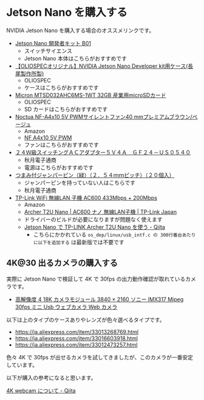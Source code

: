 # Jetson Nano を購入する

NVIDIA Jetson Nano を購入する場合のオススメリンクです。

- [Jetson Nano 開発者キット B01](https://www.switch-science.com/catalog/6239/)
    - スイッチサイエンス
    - Jetson Nano 本体はこちらがおすすめです
- [【OLIOSPECオリジナル】NVIDIA Jetson Nano Developer kit用ケース\(長尾製作所製\)](https://www.oliospec.com/shopdetail/000000008491/)
    - OLIOSPEC
    - ケースはこちらがおすすめです
- [Micron MTSD032AHC6MS\-1WT 32GB 産業用microSDカード](https://www.oliospec.com/shop/shopdetail.html?brandcode=000000007374)
    - OLIOSPEC
    - SD カードはこちらがおすすめです
- [Noctua NF-A4x10 5V PWMサイレントファン40 mmプレミアムブラウン/ベージュ](https://amazon.co.jp/dp/B07DXS86G7)
    - Amazon
    - [NF A4x10 5V PWM](https://noctua.at/en/nf-a4x10-5v-pwm)
    - ファンはこちらがおすすめです
- [２４Ｗ級スイッチングＡＣアダプター５Ｖ４Ａ　ＧＦ２４－ＵＳ０５４０](http://akizukidenshi.com/catalog/g/gM-09594/)
    - 秋月電子通商
    - 電源はこちらがおすすめです
- [つまみ付ジャンパーピン（緑）（２．５４ｍｍピッチ）（２０個入）](http://akizukidenshi.com/catalog/g/gP-03894/)
    - ジャンパーピンを持っていない人はこちらです
    - 秋月電子通商
 - [TP-Link WiFi 無線LAN 子機 AC600 433Mbps + 200Mbps](https://amazon.co.jp/dp/B07MXHJ6KB)
    - Amazon
    - [Archer T2U Nano \| AC600 ナノ 無線LAN子機 \| TP\-Link Japan](https://www.tp-link.com/jp/home-networking/adapter/archer-t2u-nano/)
    - ドライバーのビルドが必要になりますが問題なく使えます
    - [Jetson Nano で TP\-LINK Archer T2U Nano を使う \- Qiita](https://qiita.com/daisuzu_/items/8d6913f3bda1b7434526)
        - こちらにかかれている `os_dep/linux/usb_intf.c の 300行番台あたりに以下を追加する` は最新版では不要です

## 4K@30 出るカメラの購入する

実際に Jetson Nano で検証して 4K で 30fps の出力動作確認が取れているカメラです。

- [高解像度 4 18K カメラモジュール 3840 × 2160 ソニー IMX317 Mjpeg 30fps ミニ Usb ウェブカメラ Web カメラ](https://ja.aliexpress.com/item/32999909513.html)

以下は上のタイプのケースありやレンズが色々選べるタイプです。

- https://ja.aliexpress.com/item/33013268769.html
- https://ja.aliexpress.com/item/33016603918.html
- https://ja.aliexpress.com/item/33012473257.html

色々 4K で 30fps が出せるカメラを試してきましたが、このカメラが一番安定しています。

以下が購入の参考になると思います。

[4K webcam について \- Qiita](https://qiita.com/tetsu_koba/items/8b4921f257a46a15d2a7)
